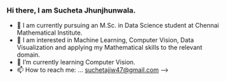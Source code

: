 ### Hi there, I am Sucheta Jhunjhunwala.

- 🔭 I am currently pursuing an M.Sc. in Data Science student at Chennai Mathematical Institute.
- 👀 I am interested in Machine Learning, Computer Vision, Data Visualization and applying my Mathematical skills to the relevant domain.
- 🌱 I’m currently learning Computer Vision.
- 📫 How to reach me: ... suchetajjw47@gmail.com
-->
